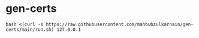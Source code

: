 # gen-certs

```
bash <(curl -s https://raw.githubusercontent.com/mahbubzulkarnain/gen-certs/main/run.sh) 127.0.0.1
```
